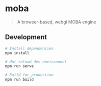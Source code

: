 # moba

> A browser-based, webgl MOBA engine

## Development

```bash
# Install dependencies
npm install

# Hot-reload dev environment
npm run serve

# Build for production
npm run build
```
